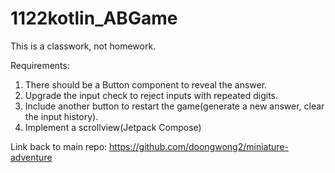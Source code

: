 # 1122kotlin_ABGame  
This is a classwork, not homework.

Requirements:  
1. There should be a Button component to reveal the answer.
2. Upgrade the input check to reject inputs with repeated digits.
3. Include another button to restart the game(generate a new answer, clear the input history).
4. Implement a scrollview(Jetpack Compose)

Link back to main repo:
https://github.com/doongwong2/miniature-adventure
